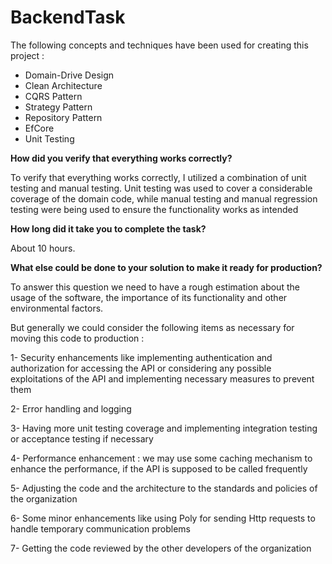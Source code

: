 # BackendTask

The following concepts and techniques have been used for creating this project : 
* Domain-Drive Design
* Clean Architecture
* CQRS Pattern
* Strategy Pattern
* Repository Pattern
* EfCore
* Unit Testing  

**How did you verify that everything works correctly?**

To verify that everything works correctly, I utilized a combination of unit testing and manual testing. Unit testing was used to cover a considerable coverage of the domain code, while manual testing and manual regression testing were being used to ensure the functionality works as intended

**How long did it take you to complete the task?**

About 10 hours.

**What else could be done to your solution to make it ready for production?**

To answer this question we need to have a rough estimation about the usage of the software, the importance of its functionality and other environmental factors.

But generally we could consider the following items as necessary for moving this code to production : 

1- Security enhancements like implementing authentication and authorization for accessing the API or considering any possible exploitations of the API and implementing necessary measures to prevent them    

2- Error handling and logging 

3- Having more unit testing coverage and implementing integration testing or acceptance testing if necessary 

4- Performance enhancement : we may use some caching mechanism to enhance the performance, if the API is supposed to be called frequently 

5- Adjusting the code and the architecture to the standards and policies of the organization 

6- Some minor enhancements like using Poly for sending Http requests to handle temporary communication problems 

7- Getting the code reviewed by the other developers of the organization 


